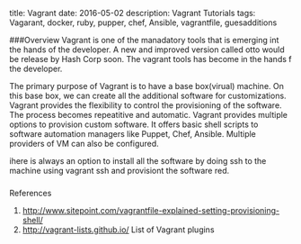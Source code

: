 title: Vagrant
date: 2016-05-02
description: Vagrant Tutorials
tags: Vagarant, docker, ruby, pupper, chef, Ansible, vagrantfile, guesadditions

###Overview
Vagrant is one of the manadatory tools that is emerging int the hands of the developer. A new and improved version called otto would be release by Hash Corp soon. The vagrant tools has become in the hands f the developer.

The primary purpose of Vagrant is to have a base box(virual) machine. On this base box, we can create all the additional software for customizations.
Vagrant provides the flexibility to control the provisioning of the software. The process becomes repeatitive and automatic.
Vagrant provides multiple options to provision custom software. It offers basic shell scripts to software automation managers like Puppet, Chef, Ansible. Multiple providers of VM can also be configured.

ihere is always an option to install all the software by doing ssh to the machine using vagrant ssh and provisiont the software red.

###
References
1. http://www.sitepoint.com/vagrantfile-explained-setting-provisioning-shell/
2. http://vagrant-lists.github.io/  List of Vagrant plugins
